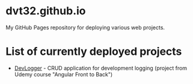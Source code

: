 # dvt32.github.io
My GitHub Pages repository for deploying various web projects.

# List of currently deployed projects
- [DevLogger](https://dvt32.github.io/devlogger) - CRUD application for development logging (project from Udemy course "Angular Front to Back")
